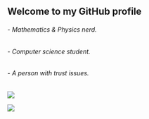 ## Welcome to my GitHub profile 

###### - Mathematics & Physics nerd.
###### - Computer science student.
###### - A person with trust issues.

<img align="center" src="https://github-readme-streak-stats.herokuapp.com/?user=Sqlehh&theme=highcontrast" />


![](https://komarev.com/ghpvc/?username=Cobeine&color=gray)
